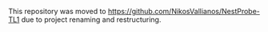 This repository was moved to https://github.com/NikosVallianos/NestProbe-TL1 due to project renaming and restructuring.

